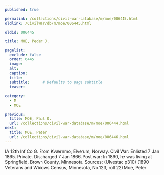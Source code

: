 ```yaml
---
published: true

permalink: /collections/civil-war-database/m/moe/006445.html
oldlink: /CivilWar/db/m/moe/006445.html

oldid: 006445

title: MOE, Peder J.

pagelist:
  exclude: false
  order: 6445
  image: 
  alt:
  caption:
  title:
  subtitle:      # Defaults to page subtitle
  teaser:

category: 
  - M 
  - MOE

previous:
  title: MOE, Paul O.
  url: /collections/civil-war-database/m/moe/006444.html  
next:
  title: MOE, Peter
  url: /collections/civil-war-database/m/moe/006446.html   
---
```

IA 12th Inf Co G. From Kv&aelig;rnmo, Elverum, Norway. Civil War: Enlisted 7 Jan 1865. Private. Discharged 7 Jan 1866. Post war: In 1890, he was living at Springfield, Brown County, Minnesota. Sources: (Ulvestad p310) (1890 Veterans and Widows Census, Minnesota, No.123, roll 22) &#147;Moe, Peter&#148;